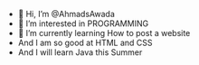 - 👋 Hi, I’m @AhmadsAwada
- 👀 I’m interested in PROGRAMMING
- 🌱 I’m currently learning How to post a website
- And I am so good at HTML and CSS
- And I will learn Java this Summer
<!--
And I want to learn Java
AhmadsAwada/AhmadsAwada is a ✨ special ✨ repository because its `README.md` (this file) appears on your GitHub profile.
You can click the Preview link to take a look at your changes.
--->
